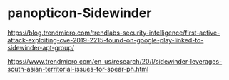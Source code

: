 # panopticon-Sidewinder

https://blog.trendmicro.com/trendlabs-security-intelligence/first-active-attack-exploiting-cve-2019-2215-found-on-google-play-linked-to-sidewinder-apt-group/

https://www.trendmicro.com/en_us/research/20/l/sidewinder-leverages-south-asian-territorial-issues-for-spear-ph.html
